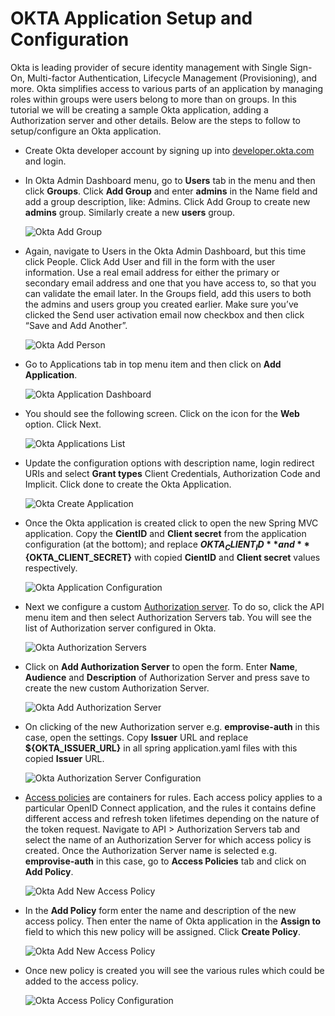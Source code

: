OKTA Application Setup and Configuration
=============

Okta is leading provider of secure identity management with Single Sign-On, Multi-factor Authentication, Lifecycle Management (Provisioning), and more. Okta simplifies access to various parts of an application by managing roles within groups were users belong to more than on groups.
In this tutorial we will be creating a sample Okta application, adding a Authorization server and other details. Below are the steps to follow to setup/configure an Okta application.

* Create Okta developer account by signing up into [developer.okta.com](https://developer.okta.com/signup/) and login.

* In Okta Admin Dashboard menu, go to **Users** tab in the menu and then click **Groups**. Click **Add Group** and enter **admins** in the Name field and add a group description, like: Admins. Click Add Group to create new **admins** group. Similarly create a new **users** group.

   ![Okta Add Group](images/okta-add-group.png)

* Again, navigate to Users in the Okta Admin Dashboard, but this time click People. Click Add User and fill in the form with the user information. Use a real email address for either the primary or secondary email address and one that you have access to, so that you can validate the email later. In the Groups field, add this users to both the admins and users group you created earlier. Make sure you’ve clicked the Send user activation email now checkbox and then click “Save and Add Another”.

   ![Okta Add Person](images/okta-add-admin-person.png)

* Go to Applications tab in top menu item and then click on **Add Application**. 

   ![Okta Application Dashboard](images/okta-app-dashboard.png)

* You should see the following screen. Click on the icon for the **Web** option. Click Next.   

   ![Okta Applications List](images/okta-create-app-platform.png)
   
* Update the configuration options with description name, login redirect URIs and select **Grant types** Client Credentials, Authorization Code and Implicit. Click done to create the Okta Application.

   ![Okta Create Application](images/okta-create-application.png)
   
* Once the Okta application is created click to open the new Spring MVC application. Copy the **CientID** and **Client secret** from the application configuration (at the bottom); and replace **${OKTA_CLIENT_ID}** and **${OKTA_CLIENT_SECRET}** with copied **CientID** and **Client secret** values respectively.

   ![Okta Application Configuration](images/okta-application-config.png)
   
* Next we configure a custom [Authorization server](https://developer.okta.com/docs/guides/customize-authz-server/create-authz-server/). To do so, click the API menu item and then select Authorization Servers tab. You will see the list of Authorization server configured in Okta.
   
   ![Okta Authorization Servers](images/okta-authorization-servers.png)
   
* Click on **Add Authorization Server** to open the form. Enter **Name**, **Audience** and **Description** of Authorization Server and press save to create the new custom Authorization Server.
   
   ![Okta Add Authorization Server](images/okta-add-authorization-server.png)
   
* On clicking of the new Authorization server e.g. **emprovise-auth** in this case, open the settings. Copy **Issuer** URL and replace **${OKTA_ISSUER_URL}** in all spring application.yaml files with this copied **Issuer** URL.  
   
   ![Okta Authorization Server Configuration](images/okta-auth-server-config.png)
   
* [Access policies](https://developer.okta.com/docs/guides/customize-authz-server/create-access-policies/) are containers for rules. Each access policy applies to a particular OpenID Connect application, and the rules it contains define different access and refresh token lifetimes depending on the nature of the token request. Navigate to API > Authorization Servers tab and select the name of an Authorization Server for which access policy is created. 
Once the Authorization Server name is selected e.g. **emprovise-auth** in this case, go to **Access Policies** tab and click on **Add Policy**.
   
   ![Okta Add New Access Policy](images/okta-access_policy.png)
      
* In the **Add Policy** form enter the name and description of the new access policy. Then enter the name of Okta application in the **Assign to** field to which this new policy will be assigned. Click **Create Policy**.  
   
   ![Okta Add New Access Policy](images/okta-auth-add-access-policy.png)
      
* Once new policy is created you will see the various rules which could be added to the access policy.  
   
   ![Okta Access Policy Configuration](images/okta-auth-access-policy-config.png)
